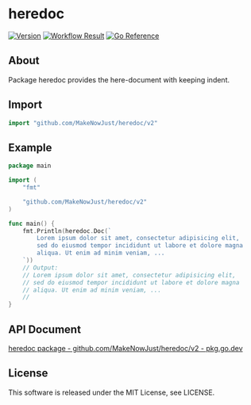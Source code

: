 # heredoc

[![Version](https://img.shields.io/github/v/release/makenowjust/heredoc)](https://github.com/makenowjust/heredoc/releases)
[![Workflow Result](https://github.com/makenowjust/heredoc/actions/workflows/main.yml/badge.svg?branch=main)](https://github.com/makenowjust/heredoc/actions/workflows/main.yml)
[![Go Reference](https://pkg.go.dev/badge/github.com/makenowjust/heredoc/v2.svg)](https://pkg.go.dev/github.com/MakeNowJust/heredoc/v2)

## About

Package heredoc provides the here-document with keeping indent.

## Import

```go
import "github.com/MakeNowJust/heredoc/v2"
```

## Example

```go
package main

import (
	"fmt"

	"github.com/MakeNowJust/heredoc/v2"
)

func main() {
	fmt.Println(heredoc.Doc(`
		Lorem ipsum dolor sit amet, consectetur adipisicing elit,
		sed do eiusmod tempor incididunt ut labore et dolore magna
		aliqua. Ut enim ad minim veniam, ...
	`))
	// Output:
	// Lorem ipsum dolor sit amet, consectetur adipisicing elit,
	// sed do eiusmod tempor incididunt ut labore et dolore magna
	// aliqua. Ut enim ad minim veniam, ...
	//
}
```

## API Document

[heredoc package - github.com/MakeNowJust/heredoc/v2 - pkg.go.dev](https://pkg.go.dev/github.com/MakeNowJust/heredoc/v2)

## License

This software is released under the MIT License, see LICENSE.
